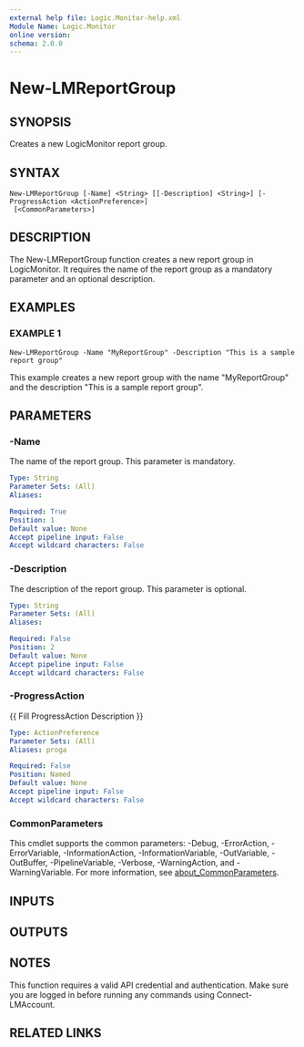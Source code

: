 ```yaml
---
external help file: Logic.Monitor-help.xml
Module Name: Logic.Monitor
online version:
schema: 2.0.0
---
```


# New-LMReportGroup

## SYNOPSIS
Creates a new LogicMonitor report group.

## SYNTAX

```
New-LMReportGroup [-Name] <String> [[-Description] <String>] [-ProgressAction <ActionPreference>]
 [<CommonParameters>]
```

## DESCRIPTION
The New-LMReportGroup function creates a new report group in LogicMonitor.
It requires the name of the report group as a mandatory parameter and an optional description.

## EXAMPLES

### EXAMPLE 1
```
New-LMReportGroup -Name "MyReportGroup" -Description "This is a sample report group"
```

This example creates a new report group with the name "MyReportGroup" and the description "This is a sample report group".

## PARAMETERS

### -Name
The name of the report group.
This parameter is mandatory.

```yaml
Type: String
Parameter Sets: (All)
Aliases:

Required: True
Position: 1
Default value: None
Accept pipeline input: False
Accept wildcard characters: False
```

### -Description
The description of the report group.
This parameter is optional.

```yaml
Type: String
Parameter Sets: (All)
Aliases:

Required: False
Position: 2
Default value: None
Accept pipeline input: False
Accept wildcard characters: False
```

### -ProgressAction
{{ Fill ProgressAction Description }}

```yaml
Type: ActionPreference
Parameter Sets: (All)
Aliases: proga

Required: False
Position: Named
Default value: None
Accept pipeline input: False
Accept wildcard characters: False
```

### CommonParameters
This cmdlet supports the common parameters: -Debug, -ErrorAction, -ErrorVariable, -InformationAction, -InformationVariable, -OutVariable, -OutBuffer, -PipelineVariable, -Verbose, -WarningAction, and -WarningVariable. For more information, see [about_CommonParameters](http://go.microsoft.com/fwlink/?LinkID=113216).

## INPUTS

## OUTPUTS

## NOTES
This function requires a valid API credential and authentication.
Make sure you are logged in before running any commands using Connect-LMAccount.

## RELATED LINKS
